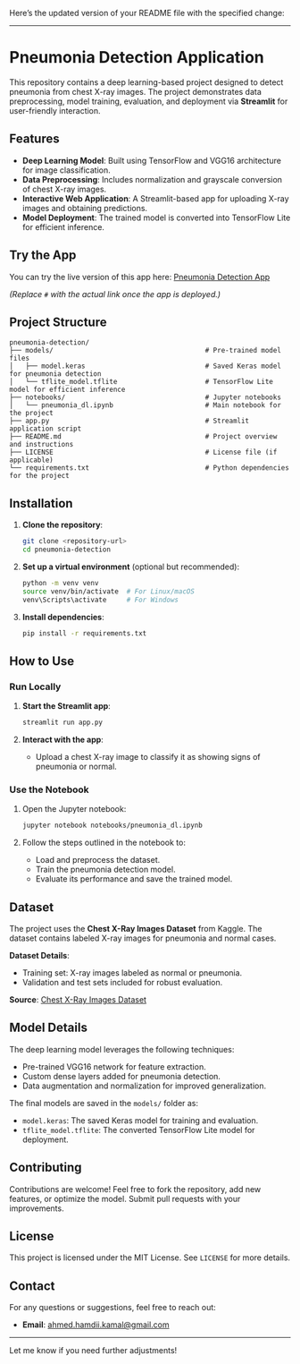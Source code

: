 Here’s the updated version of your README file with the specified change: 

---

# Pneumonia Detection Application

This repository contains a deep learning-based project designed to detect pneumonia from chest X-ray images. The project demonstrates data preprocessing, model training, evaluation, and deployment via **Streamlit** for user-friendly interaction.

## Features

- **Deep Learning Model**: Built using TensorFlow and VGG16 architecture for image classification.
- **Data Preprocessing**: Includes normalization and grayscale conversion of chest X-ray images.
- **Interactive Web Application**: A Streamlit-based app for uploading X-ray images and obtaining predictions.
- **Model Deployment**: The trained model is converted into TensorFlow Lite for efficient inference.

## Try the App

You can try the live version of this app here: [Pneumonia Detection App](#)  

*(Replace `#` with the actual link once the app is deployed.)*

## Project Structure

```  
pneumonia-detection/  
├── models/                                      # Pre-trained model files  
│   ├── model.keras                              # Saved Keras model for pneumonia detection  
│   └── tflite_model.tflite                      # TensorFlow Lite model for efficient inference  
├── notebooks/                                   # Jupyter notebooks  
│   └── pneumonia_dl.ipynb                       # Main notebook for the project  
├── app.py                                       # Streamlit application script  
├── README.md                                    # Project overview and instructions  
├── LICENSE                                      # License file (if applicable)  
└── requirements.txt                             # Python dependencies for the project  
```

## Installation

1. **Clone the repository**:  
   ```bash  
   git clone <repository-url>  
   cd pneumonia-detection  
   ```  

2. **Set up a virtual environment** (optional but recommended):  
   ```bash  
   python -m venv venv  
   source venv/bin/activate  # For Linux/macOS  
   venv\Scripts\activate     # For Windows  
   ```  

3. **Install dependencies**:  
   ```bash  
   pip install -r requirements.txt  
   ```  

## How to Use

### Run Locally

1. **Start the Streamlit app**:  
   ```bash  
   streamlit run app.py  
   ```  

2. **Interact with the app**:  
   - Upload a chest X-ray image to classify it as showing signs of pneumonia or normal.

### Use the Notebook

1. Open the Jupyter notebook:  
   ```bash  
   jupyter notebook notebooks/pneumonia_dl.ipynb  
   ```  

2. Follow the steps outlined in the notebook to:  
   - Load and preprocess the dataset.  
   - Train the pneumonia detection model.  
   - Evaluate its performance and save the trained model.

## Dataset

The project uses the **Chest X-Ray Images Dataset** from Kaggle. The dataset contains labeled X-ray images for pneumonia and normal cases.

**Dataset Details**:  
- Training set: X-ray images labeled as normal or pneumonia.  
- Validation and test sets included for robust evaluation.  

**Source**: [Chest X-Ray Images Dataset](https://www.kaggle.com/datasets/paultimothymooney/chest-xray-pneumonia)

## Model Details

The deep learning model leverages the following techniques:  
- Pre-trained VGG16 network for feature extraction.  
- Custom dense layers added for pneumonia detection.  
- Data augmentation and normalization for improved generalization.  

The final models are saved in the `models/` folder as:  
- `model.keras`: The saved Keras model for training and evaluation.  
- `tflite_model.tflite`: The converted TensorFlow Lite model for deployment.

## Contributing

Contributions are welcome! Feel free to fork the repository, add new features, or optimize the model. Submit pull requests with your improvements.

## License

This project is licensed under the MIT License. See `LICENSE` for more details.

## Contact

For any questions or suggestions, feel free to reach out:  
- **Email**: ahmed.hamdii.kamal@gmail.com

--- 

Let me know if you need further adjustments!
